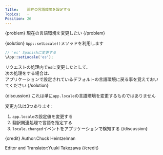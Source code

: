 ```yaml
---
Title:    現在の言語環境を設定する
Topics:   -
Position: 26
---
```


{problem}
現在の言語環境を変更したい
{/problem}

{solution}
`App::setLocale()`メソッドを利用します

```php
// 'es' Spanishに変更する
\App::setLocale('es');
```

リクエストの処理内で`es`に変更したとして、  
次の処理をする場合は、  
アプリケーションで設定されているデフォルトの言語環境に戻る事を覚えておいてください
{/solution}

{discussion}
これは単に`app.locale`の言語環境を変更するものではありません

変更方法は3つあります:

1. `app.locale`の設定値を変更する
2. 翻訳関連処理で言語を指定する
3. `locale.changed`イベントをアプリケーションで検知する
{/discussion}

{credit}
Author:Chuck Heintzelman

Editor and Translator:Yuuki Takezawa
{/credit}
